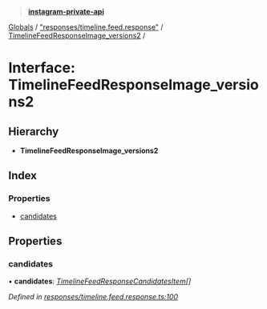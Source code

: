 > **[instagram-private-api](../README.md)**

[Globals](../README.md) / ["responses/timeline.feed.response"](../modules/_responses_timeline_feed_response_.md) / [TimelineFeedResponseImage_versions2](_responses_timeline_feed_response_.timelinefeedresponseimage_versions2.md) /

# Interface: TimelineFeedResponseImage_versions2

## Hierarchy

* **TimelineFeedResponseImage_versions2**

## Index

### Properties

* [candidates](_responses_timeline_feed_response_.timelinefeedresponseimage_versions2.md#candidates)

## Properties

###  candidates

• **candidates**: *[TimelineFeedResponseCandidatesItem](_responses_timeline_feed_response_.timelinefeedresponsecandidatesitem.md)[]*

*Defined in [responses/timeline.feed.response.ts:100](https://github.com/dilame/instagram-private-api/blob/3e16058/src/responses/timeline.feed.response.ts#L100)*